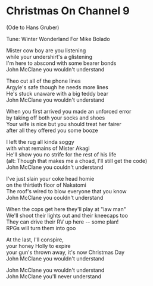 # Christmas On Channel 9 
(Ode to Hans Gruber)  

Tune: Winter Wonderland
For Mike Bolado  

Mister cow boy are you listening  
while your undershirt's a glistening  
I'm here to abscond with some bearer bonds  
John McClane you wouldn't understand  

Theo cut all of the phone lines  
Argyle's safe though he needs more lines  
He's stuck unaware with a big teddy bear  
John McClane you wouldn't understand  

When you first arrived you made an unforced error  
by taking off both your socks and shoes  
Your wife is nice but you should treat her fairer  
after all they offered you some booze  

I left the rug all kinda soggy  
with what remains of Mister Akagi  
He'll show you no strife for the rest of his life   
(alt: Though that makes me a choad, I'll still get the code)  
John McClane you couldn't understand  

I've just slain your coke head homie  
on the thirtieth floor of Nakatomi  
The roof's wired to blow everyone that you know  
John McClane you couldn't understand  

When the cops get here they'll play at "law man"  
We'll shoot their lights out and their kneecaps too  
They can drive their RV up here -- some plan!  
RPGs will turn them into goo  

At the last, I'll conspire,  
your honey Holly to expire  
your gun's thrown away, it's now Christmas Day  
John McClane you wouldn't understand  

John McClane you wouldn't understand  
John McClane you'll never understand  


